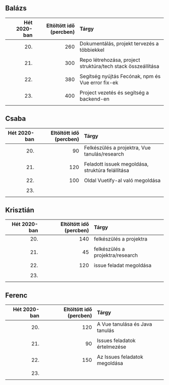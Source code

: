## Balázs

| Hét 2020-ban | Eltöltött idő (percben) | Tárgy                        |
| -----------: | ----------------------: | :--------------------------- |
|          20. |                     260 | Dokumentálás, projekt tervezés a többiekkel |
|              |                         |                              |
|          21. |                     300 | Repo létrehozása, project struktúra/tech stack összeállítása|
|              |                         |                              |
|          22. |                     380 | Segítség nyújtás Fecónak, npm és Vue error fix-ek |
|              |                         |                              |
|          23. |                     400 | Project vezetés és segítség a backend-en                            |
|              |                         |                              |

## Csaba

| Hét 2020-ban | Eltöltött idő (percben) | Tárgy                        |
| -----------: | ----------------------: | :--------------------------- |
|          20. |                    90   | Felkészülés a projektra, Vue tanulás/research                        |
|              |                         |                              |
|          21. |                    120  | Feladott issuek megoldása, struktúra felállítása                        |
|              |                         |                              |
|          22. |                    100  | Oldal Vuetify-al való megoldása      |
|              |                         |                              |
|          23. |                         |                              |
|              |                         |                              |

## Krisztián

| Hét 2020-ban | Eltöltött idő (percben) | Tárgy                        |
| -----------: | ----------------------: | :--------------------------- |
|          20. |                    140  |   felkészülés a projektra    |
|              |                         |                              |
|          21. |                    45   |   felkészülés a projektra/research      |
|              |                         |                              |
|          22. |                    120  |   issue feladat megoldása    |
|              |                         |                              |
|          23. |                         |                              |
|              |                         |                              |

## Ferenc

| Hét 2020-ban | Eltöltött idő (percben) | Tárgy                        |
| -----------: | ----------------------: | :--------------------------- |
|          20. |          120            |A Vue tanulása és Java tanulás|
|              |                         |                              |
|          21. |          90             |Issues feladatok értelmezése  |
|              |                         |                              |
|          22. |         150             |Az Issues feladatok megoldása |
|              |                         |                              |
|          23. |                         |                              |
|              |                         |                              |
